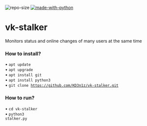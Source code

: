 ![repo-size](https://img.shields.io/github/languages/code-size/KD3n1z/vk-stalker)
[![made-with-python](https://img.shields.io/badge/Made%20with-Python-yellow)](https://www.python.org/)
# vk-stalker
Monitors status and online changes of many users at the same time

### How to install?
• <code>apt update</code><br>
• <code>apt upgrade</code><br>
• <code>apt install git</code><br>
• <code>apt install python3</code><br>
• <code>git clone https://github.com/KD3n1z/vk-stalker.git</code><br>

### How to run?
• <code>cd vk-stalker</code><br>
• <code>python3 stalker.py</code><br>
